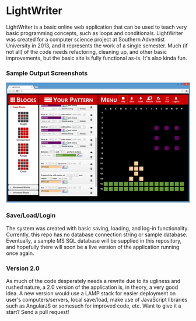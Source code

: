# LightWriter

LightWriter is a basic online web application that can be used to teach very basic programming concepts, such as loops and conditionals. LightWriter was created for a computer science project at Southern Adventist University in 2013, and it represents the work of a single semester. Much (if not all) of the code needs refactoring, cleaning up, and other basic improvements, but the basic site is fully functional as-is. It's also kinda fun.

### Sample Output Screenshots

![Fireworks](/Screenshots/Fireworks.png)

### Save/Load/Login

The system was created with basic saving, loading, and log-in functionality. Currently, this repo has no database connection string or sample database. Eventually, a sample MS SQL database will be supplied in this repository, and hopefully there will soon be a live version of the application running once again.

### Version 2.0

As much of the code desperately needs a rewrite due to its ugliness and rushed nature, a 2.0 version of the application is, in theory, a very good idea. A new version would use a LAMP stack for easier deployment on user's computers/servers, local save/load, make use of JavaScript libraries such as AngularJS or somesuch for improved code, etc. Want to give it a start? Send a pull request!
